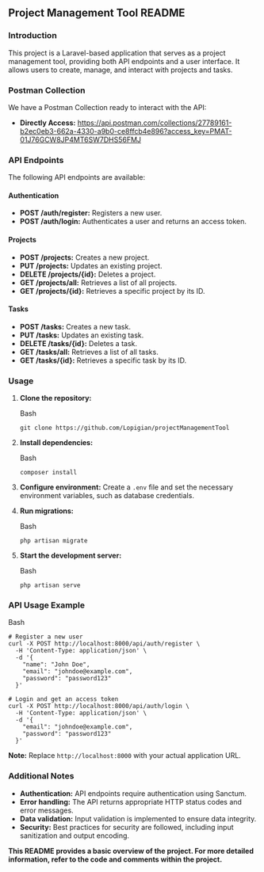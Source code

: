 ## Project Management Tool README

### Introduction

This project is a Laravel-based application that serves as a project management tool, providing both API endpoints and a user interface. It allows users to create, manage, and interact with projects and tasks.

### Postman Collection

We have a Postman Collection ready to interact with the API:
* **Directly Access:** https://api.postman.com/collections/27789161-b2ec0eb3-662a-4330-a9b0-ce8ffcb4e896?access_key=PMAT-01J76GCW8JP4MT6SW7DHS56FMJ


### API Endpoints

The following API endpoints are available:

#### Authentication

-   **POST /auth/register:** Registers a new user.
-   **POST /auth/login:** Authenticates a user and returns an access token.

#### Projects

-   **POST /projects:** Creates a new project.
-   **PUT /projects:** Updates an existing project.
-   **DELETE /projects/{id}:** Deletes a project.
-   **GET /projects/all:** Retrieves a list of all projects.
-   **GET /projects/{id}:** Retrieves a specific project by its ID.

#### Tasks

-   **POST /tasks:** Creates a new task.
-   **PUT /tasks:** Updates an existing task.
-   **DELETE /tasks/{id}:** Deletes a task.
-   **GET /tasks/all:** Retrieves a list of all tasks.
-   **GET /tasks/{id}:** Retrieves a specific task by its ID.

### Usage

1.  **Clone the repository:**

    Bash

    ```
    git clone https://github.com/Lopigian/projectManagementTool
    
    ```

2.  **Install dependencies:**

    Bash

    ```
    composer install
    
    ```

3.  **Configure environment:** Create a `.env` file and set the necessary environment variables, such as database credentials.
4.  **Run migrations:**

    Bash

    ```
    php artisan migrate
    
    ```
5.  **Start the development server:**

    Bash

    ```
    php artisan serve
    
    ```

### API Usage Example

Bash

```
# Register a new user
curl -X POST http://localhost:8000/api/auth/register \
  -H 'Content-Type: application/json' \
  -d '{
    "name": "John Doe",
    "email": "johndoe@example.com",
    "password": "password123"
  }'

# Login and get an access token
curl -X POST http://localhost:8000/api/auth/login \
  -H 'Content-Type: application/json' \
  -d '{
    "email": "johndoe@example.com",
    "password": "password123"
  }'

```
**Note:** Replace `http://localhost:8000` with your actual application URL.

### Additional Notes

-   **Authentication:** API endpoints require authentication using Sanctum.
-   **Error handling:** The API returns appropriate HTTP status codes and error messages.
-   **Data validation:** Input validation is implemented to ensure data integrity.
-   **Security:** Best practices for security are followed, including input sanitization and output encoding.

**This README provides a basic overview of the project. For more detailed information, refer to the code and comments within the project.**
